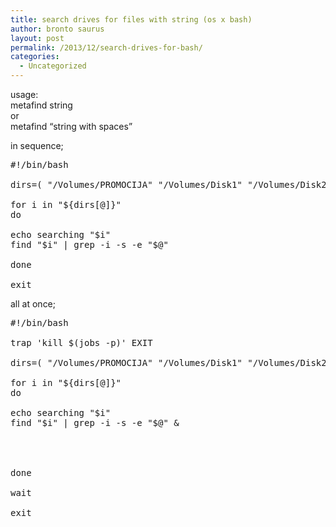 ```yaml
---
title: search drives for files with string (os x bash)
author: bronto saurus
layout: post
permalink: /2013/12/search-drives-for-bash/
categories:
  - Uncategorized
---
```

usage:  
metafind string  
or  
metafind &#8220;string with spaces&#8221;

in sequence;

<pre>#!/bin/bash

dirs=( "/Volumes/PROMOCIJA" "/Volumes/Disk1" "/Volumes/Disk2" "/Volumes/Disk3" "/Volumes/Disk4" "/Volumes/Disk5" "/Volumes/Disk6" "/Volumes/Disk7" "/Volumes/GRAFIKA" )

for i in "${dirs[@]}"
do

echo searching "$i"
find "$i" | grep -i -s -e "$@"

done

exit</pre>

all at once;

<pre>#!/bin/bash

trap 'kill $(jobs -p)' EXIT

dirs=( "/Volumes/PROMOCIJA" "/Volumes/Disk1" "/Volumes/Disk2" "/Volumes/Disk3" "/Volumes/Disk4" "/Volumes/Disk5" "/Volumes/Disk6" "/Volumes/Disk7" "/Volumes/GRAFIKA" )

for i in "${dirs[@]}"
do

echo searching "$i"
find "$i" | grep -i -s -e "$@" &#038;




done

wait

exit</pre>